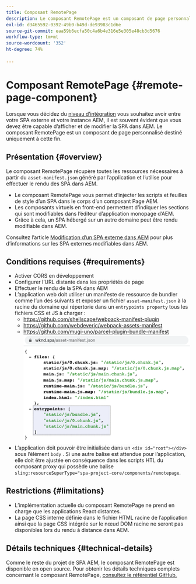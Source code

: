 ```yaml
---
title: Composant RemotePage
description: Le composant RemotePage est un composant de page personnalisé permettant de modifier les SPA React distantes dans AEM.
exl-id: d3465592-0392-49b0-b49d-de93983c1d6e
source-git-commit: eaa59b6ecfa50c4a6b4e316e5e305e48cb3d5676
workflow-type: tm+mt
source-wordcount: '352'
ht-degree: 74%

---
```


# Composant RemotePage {#remote-page-component}

Lorsque vous décidez du [niveau d’intégration](/help/implementing/developing/headful-headless.md) vous souhaitez avoir entre votre SPA externe et votre instance AEM, il est souvent évident que vous devez être capable d’afficher et de modifier la SPA dans AEM. Le composant RemotePage est un composant de page personnalisé destiné uniquement à cette fin.

## Présentation {#overview}

Le composant RemotePage récupère toutes les ressources nécessaires à partir du `asset-manifest.json` généré par l’application et l’utilise pour effectuer le rendu des SPA dans AEM.

* Le composant RemotePage vous permet d’injecter les scripts et feuilles de style d’un SPA dans le corps d’un composant Page AEM.
* Les composants virtuels en front-end permettent d’indiquer les sections qui sont modifiables dans l’éditeur d’application monopage d’AEM.
* Grâce à cela, un SPA hébergé sur un autre domaine peut être rendu modifiable dans AEM.

Consultez l’article [Modification d’un SPA externe dans AEM](editing-external-spa.md) pour plus d’informations sur les SPA externes modifiables dans AEM.

## Conditions requises {#requirements}

* Activer CORS en développement
* Configurer l’URL distante dans les propriétés de page
* Effectuer le rendu de la SPA dans AEM
* L’application web doit utiliser un manifeste de ressource de bundler comme l’un des suivants et exposer un fichier `asset-manifest.json` à la racine du domaine qui répertorie dans un `entrypoints property` tous les fichiers CSS et JS à charger :
   * https://github.com/shellscape/webpack-manifest-plugin
   * https://github.com/webdeveric/webpack-assets-manifest
   * https://github.com/mugi-uno/parcel-plugin-bundle-manifest
      ![Exemple de propriété entrypoints](assets/asset-manifest-entrypoints.png)
* L’application doit pouvoir être initialisée dans un `<div id="root"></div>` sous l’élément `body` . Si une autre balise est attendue pour l’application, elle doit être ajustée en conséquence dans les scripts HTL du composant proxy qui possède une balise `sling:resourceSuperType="spa-project-core/components/remotepage`.

## Restrictions {#limitations}

* L’implémentation actuelle du composant RemotePage ne prend en charge que les applications React distantes.
* La page CSS interne définie dans le fichier HTML racine de l’application ainsi que la page CSS intégrée sur le nœud DOM racine ne seront pas disponibles lors du rendu à distance dans AEM.

## Détails techniques {#technical-details}

Comme le reste du projet de SPA AEM, le composant RemotePage est disponible en open source. Pour obtenir les détails techniques complets concernant le composant RemotePage, [consultez le référentiel GitHub.](https://github.com/adobe/aem-spa-project-core/tree/master/ui.apps/src/main/content/jcr_root/apps/spa-project-core/components/remotepage)
